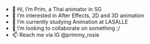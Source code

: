 - 👋 Hi, I’m Prim, a Thai animator in SG
- 👀 I’m interested in After Effects, 2D and 3D animation
- 🌱 I’m currently studying Animation at LASALLE
- 💞️ I’m looking to collaborate on something ;/
- 📫 Reach me via IG @primmy_rosie
